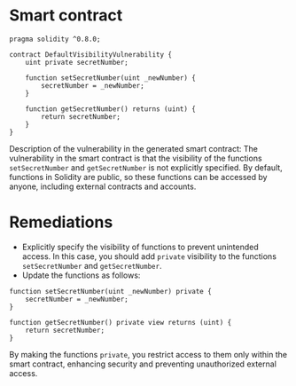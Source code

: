 # Smart contract

```solidity
pragma solidity ^0.8.0;

contract DefaultVisibilityVulnerability {
    uint private secretNumber;

    function setSecretNumber(uint _newNumber) {
        secretNumber = _newNumber;
    }

    function getSecretNumber() returns (uint) {
        return secretNumber;
    }
}
```

Description of the vulnerability in the generated smart contract:
The vulnerability in the smart contract is that the visibility of the functions `setSecretNumber` and `getSecretNumber` is not explicitly specified. By default, functions in Solidity are public, so these functions can be accessed by anyone, including external contracts and accounts.

# Remediations

- Explicitly specify the visibility of functions to prevent unintended access. In this case, you should add `private` visibility to the functions `setSecretNumber` and `getSecretNumber`.
- Update the functions as follows:

```solidity
function setSecretNumber(uint _newNumber) private {
    secretNumber = _newNumber;
}

function getSecretNumber() private view returns (uint) {
    return secretNumber;
}
```

By making the functions `private`, you restrict access to them only within the smart contract, enhancing security and preventing unauthorized external access.